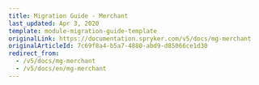 ```yaml
---
title: Migration Guide - Merchant
last_updated: Apr 3, 2020
template: module-migration-guide-template
originalLink: https://documentation.spryker.com/v5/docs/mg-merchant
originalArticleId: 7c69f8a4-b5a7-4880-abd9-d85066ce1d30
redirect_from:
  - /v5/docs/mg-merchant
  - /v5/docs/en/mg-merchant
---
```



